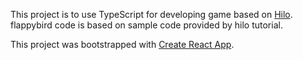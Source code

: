 This project is to use TypeScript for developing game based on [Hilo](https://github.com/hiloteam/Hilo). flappybird code is based on sample code provided by hilo tutorial.

This project was bootstrapped with [Create React App](https://github.com/facebookincubator/create-react-app).
